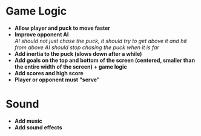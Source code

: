# Game Logic
- **Allow player and puck to move faster**
- **Improve opponent AI**  
  *AI should not just chase the puck, it should try to get above it and hit from above*
  *AI should stop chasing the puck when it is far*
- **Add inertia to the puck (slows down after a while)**
- **Add goals on the top and bottom of the screen (centered, smaller than the entire width of the screen) + game logic**
- **Add scores and high score**
- **Player or opponent must "serve"**

# Sound
- **Add music**
- **Add sound effects**
